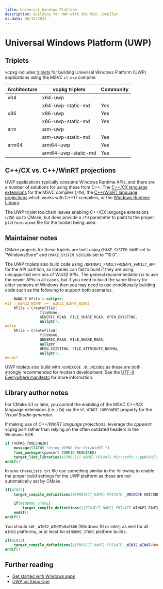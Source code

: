```yaml
---
title: Universal Windows Platform
description: Building for UWP with the MSVC Compiler
ms.date: 08/12/2024
---
```

# Universal Windows Platform (UWP)

## Triplets

vcpkg includes [triplets](../../concepts/triplets.md) for building Universal Windows Platform (UWP) applications using the MSVC ``cl.exe`` compiler.

| Architecture | vcpkg triplets      | Community |
|--------------|---------------------|-----------|
| x64          | x64-uwp             |           |
|              | x64-uwp-static-md   | Yes       |
| x86          | x86-uwp             | Yes       |
|              | x86-uwp-static-md   | Yes       |
| arm          | arm-uwp             |           |
|              | arm-uwp-static-md   | Yes       |
| arm64        | arm64-uwp           | Yes       |
|              | arm64-uwp-static-md | Yes       |

## C++/CX vs. C++/WinRT projections

UWP applications typically consume Windows Runtime APIs, and there are a number of solutions for using these from C++. The [C++/CX language extensions](/cpp/cppcx/visual-c-language-reference-c-cx) for the MSVC compiler (``/ZW``), the [C++/WinRT language projections](/windows/uwp/cpp-and-winrt-apis/) which works with C++17 compilers, or the [Windows Runtime Library](/cpp/cppcx/wrl/windows-runtime-cpp-template-library-wrl).

The UWP triplet toolchain leaves enabling C++/CX language extensions (``/ZW``) up to CMake, but does provide a ``/FU`` parameter to point to the proper ``platform.winmd`` file for the toolset being used.

## Maintainer notes

CMake projects for these triplets are built using `CMAKE_SYSTEM_NAME` set to "WindowsStore" and `CMAKE_SYSTEM_VERSION` set to "10.0".

The UWP triplets also build code using ``/DWINAPI_FAMILY=WINAPI_FAMILY_APP`` for the API partition, so libraries can fail to build if they are using unsupported versions of Win32 APIs. The general recommendation is to use the newer APIs in all cases, but if you need to build the same library for older versions of Windows then you may need to use conditionally building code such as the following to support both scenarios.

```cpp
    HANDLE hFile = nullptr;
#if (_WIN32_WINNT >= _WIN32_WINNT_WIN8)
    hFile = CreateFile2(
                fileName,
                GENERIC_READ, FILE_SHARE_READ, OPEN_EXISTING,
                nullptr);
#else
    hFile = CreateFileW(
                fileName,
                GENERIC_READ, FILE_SHARE_READ,
                nullptr,
                OPEN_EXISTING, FILE_ATTRIBUTE_NORMAL,
                nullptr);
#endif
```

UWP triplets also build with ``/DUNICODE /D_UNICODE`` as these are both strongly recommended for modern development. See the [UTF-8 Everywhere manifesto](https://utf8everywhere.org/) for more information.

## Library author notes

For CMake 3.1 or later, you control the enabling of the MSVC C++/CX language extensions (i.e. ``/ZW``) via the `VS_WINRT_COMPONENT` property for the *Visual Studio generator*.

If making use of *C++/WinRT language projections*, leverage the *cppwinrt* vcpkg port rather than relying on the often outdated headers in the Windows SDK.

```cmake
if (VCPKG_TOOLCHAIN)
    message(STATUS "Using VCPKG for C++/WinRT.")
    find_package(cppwinrt CONFIG REQUIRED)
    target_link_libraries(${PROJECT_NAME} PRIVATE Microsoft::CppWinRT)
endif()
```

In your ``CMakeLists.txt`` file use something similar to the following to enable the proper build settings for the UWP platform as these are not automatically set by CMake.

```cmake
if(WIN32)
    target_compile_definitions(${PROJECT_NAME} PRIVATE _UNICODE UNICODE)

    if(WINDOWS_STORE)
        target_compile_definitions(${PROJECT_NAME} PRIVATE WINAPI_FAMILY=WINAPI_FAMILY_APP)
    endif()
endif()
```

You should set `_WIN32_WINNT=0x0A00` (Windows 10 or later) as well for all ``WIN32`` platforms, or at least for `WINDOWS_STORE` platform builds.

```cmake
if(WIN32)
    target_compile_definitions(${PROJECT_NAME} PRIVATE _WIN32_WINNT=0x0A00)
endif()
```

## Further reading

* [Get started with Windows apps](/windows/uwp/get-started/)
* [UWP on Xbox One](/windows/uwp/xbox-apps/)
